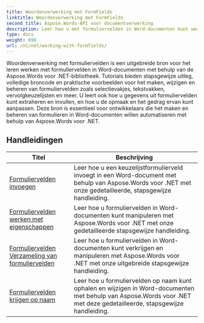 ```yaml
---
title: Woordenverwerking met FormFields
linktitle: Woordenverwerking met FormFields
second_title: Aspose.Words-API voor documentverwerking
description: Leer hoe u met formuliervelden in Word-documenten kunt werken met Aspose.Words voor .NET. Gedetailleerde tutorials met codevoorbeelden.
type: docs
weight: 690
url: /nl/net/working-with-formfields/
---
```

Woordenverwerking met formuliervelden is een uitgebreide bron voor het leren werken met formuliervelden in Word-documenten met behulp van de Aspose.Words voor .NET-bibliotheek. Tutorials bieden stapsgewijze uitleg, volledige broncode en praktische voorbeelden voor het maken, wijzigen en beheren van formuliervelden zoals selectievakjes, tekstvakken, vervolgkeuzelijsten en meer. U leert ook hoe u gegevens uit formuliervelden kunt extraheren en invullen, en hoe u de opmaak en het gedrag ervan kunt aanpassen. Deze bron is essentieel voor ontwikkelaars die het maken en beheren van formulieren in Word-documenten willen automatiseren met behulp van Aspose.Words voor .NET.

 ## Handleidingen
| Titel | Beschrijving |
| --- | --- |
| [Formuliervelden invoegen](./insert-form-fields/) | Leer hoe u een keuzelijstformulierveld invoegt in een Word-document met behulp van Aspose.Words voor .NET met onze gedetailleerde, stapsgewijze handleiding. |
| [Formuliervelden werken met eigenschappen](./form-fields-work-with-properties/) | Leer hoe u formuliervelden in Word-documenten kunt manipuleren met Aspose.Words voor .NET met onze gedetailleerde stapsgewijze handleiding. |
| [Formuliervelden Verzameling van formuliervelden](./form-fields-get-form-fields-collection/) | Leer hoe u formuliervelden in Word-documenten kunt verkrijgen en manipuleren met Aspose.Words voor .NET met onze uitgebreide stapsgewijze handleiding. |
| [Formuliervelden krijgen op naam](./form-fields-get-by-name/) | Leer hoe u formuliervelden op naam kunt ophalen en wijzigen in Word-documenten met behulp van Aspose.Words voor .NET met deze gedetailleerde, stapsgewijze handleiding. |